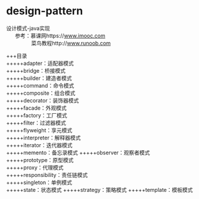 # design-pattern
设计模式-java实现  
&nbsp;&nbsp;&nbsp;&nbsp;&nbsp;
参考：慕课网https://www.imooc.com  
&nbsp;&nbsp;&nbsp;&nbsp;&nbsp;&nbsp;&nbsp;&nbsp;
&nbsp;&nbsp;&nbsp;&nbsp;&nbsp;&nbsp;&nbsp;
菜鸟教程http://www.runoob.com

+++目录  
+++++adapter：适配器模式  
+++++bridge：桥接模式  
+++++builder：建造者模式  
+++++command：命令模式  
+++++composite：组合模式   
+++++decorator：装饰器模式  
+++++facade：外观模式    
+++++factory：工厂模式   
+++++filter：过滤器模式  
+++++flyweight：享元模式  
+++++interpreter：解释器模式  
+++++iterator：迭代器模式  
+++++memento：备忘录模式 
+++++observer：观察者模式  
+++++prototype：原型模式   
+++++proxy：代理模式  
+++++responsibility：责任链模式  
+++++singleton：单例模式  
+++++state：状态模式
+++++strategy：策略模式 
+++++template：模板模式 
